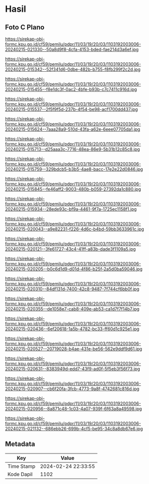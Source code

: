 # Hasil

## Foto C Plano

https://sirekap-obj-formc.kpu.go.id/cf59/pemilu/pdpr/11/03/19/20/03/1103192003006-20240215-021330--50a8d9f8-4cfa-4153-bded-fae214d3a6ef.jpg

https://sirekap-obj-formc.kpu.go.id/cf59/pemilu/pdpr/11/03/19/20/03/1103192003006-20240215-015342--52f341d6-0dbe-482b-b755-f8fb299f2c2d.jpg

https://sirekap-obj-formc.kpu.go.id/cf59/pemilu/pdpr/11/03/19/20/03/1103192003006-20240215-015455--f8e1dc3f-0ac2-4bfe-b93b-c7c7411c916d.jpg

https://sirekap-obj-formc.kpu.go.id/cf59/pemilu/pdpr/11/03/19/20/03/1103192003006-20240215-015537--2f5f9f5d-237b-4f54-be98-acf1700dd437.jpg

https://sirekap-obj-formc.kpu.go.id/cf59/pemilu/pdpr/11/03/19/20/03/1103192003006-20240215-015624--7aaa28a9-510d-43fa-a62e-6eee07705da1.jpg

https://sirekap-obj-formc.kpu.go.id/cf59/pemilu/pdpr/11/03/19/20/03/1103192003006-20240215-015713--d25aaa3c-7716-48ea-86e9-5b31b12c85c8.jpg

https://sirekap-obj-formc.kpu.go.id/cf59/pemilu/pdpr/11/03/19/20/03/1103192003006-20240215-015759--329bdcb5-b3b5-4ae8-bacc-17e2e22d0846.jpg

https://sirekap-obj-formc.kpu.go.id/cf59/pemilu/pdpr/11/03/19/20/03/1103192003006-20240215-015845--fe46aff2-9003-480b-b059-27392da1c880.jpg

https://sirekap-obj-formc.kpu.go.id/cf59/pemilu/pdpr/11/03/19/20/03/1103192003006-20240215-015934--28ede93c-bf9a-4461-9f7a-1725ec1158f1.jpg

https://sirekap-obj-formc.kpu.go.id/cf59/pemilu/pdpr/11/03/19/20/03/1103192003006-20240215-020043--a9e82231-f226-4d6c-b4bd-59bb3633961c.jpg

https://sirekap-obj-formc.kpu.go.id/cf59/pemilu/pdpr/11/03/19/20/03/1103192003006-20240215-020121--3fe61727-43c4-41ff-a83b-dade3f1109a5.jpg

https://sirekap-obj-formc.kpu.go.id/cf59/pemilu/pdpr/11/03/19/20/03/1103192003006-20240215-020205--b0c6d1d9-d01d-4f86-b25f-2a5d0ba59046.jpg

https://sirekap-obj-formc.kpu.go.id/cf59/pemilu/pdpr/11/03/19/20/03/1103192003006-20240215-020310--84df131d-7400-42c8-9487-7f744cf6bb0f.jpg

https://sirekap-obj-formc.kpu.go.id/cf59/pemilu/pdpr/11/03/19/20/03/1103192003006-20240215-020355--de1058e7-cab8-409e-ab53-ca1d7f7f14b7.jpg

https://sirekap-obj-formc.kpu.go.id/cf59/pemilu/pdpr/11/03/19/20/03/1103192003006-20240215-020436--6ef20618-1a5b-4782-bc33-ff60d1c925e1.jpg

https://sirekap-obj-formc.kpu.go.id/cf59/pemilu/pdpr/11/03/19/20/03/1103192003006-20240215-020527--20719028-b4ae-431e-be56-562e9ddf9d61.jpg

https://sirekap-obj-formc.kpu.go.id/cf59/pemilu/pdpr/11/03/19/20/03/1103192003006-20240215-020631--8383949d-edd7-43f9-ad0f-5f5eb3f56f73.jpg

https://sirekap-obj-formc.kpu.go.id/cf59/pemilu/pdpr/11/03/19/20/03/1103192003006-20240215-020907--cb6f20fa-3fcb-4773-9a8f-4742681c816d.jpg

https://sirekap-obj-formc.kpu.go.id/cf59/pemilu/pdpr/11/03/19/20/03/1103192003006-20240215-020956--8a871c48-1c03-4a07-939f-6f63a8a49598.jpg

https://sirekap-obj-formc.kpu.go.id/cf59/pemilu/pdpr/11/03/19/20/03/1103192003006-20240215-021132--686ebb26-699b-4cf5-be95-34c8a8db67e6.jpg


## Metadata

| Key        | Value               |
| ---------- | ------------------- |
| Time Stamp | 2024-02-24 22:33:55 |
| Kode Dapil | 1102                |



